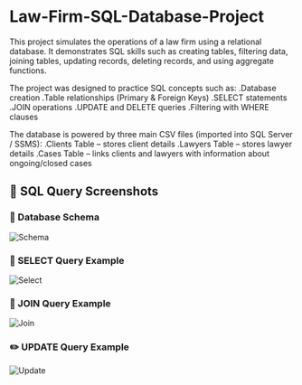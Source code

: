 # Law-Firm-SQL-Database-Project
This project simulates the operations of a law firm using a relational database.   It demonstrates SQL skills such as creating tables, filtering data, joining tables, updating records, deleting records, and using aggregate functions.  

The project was designed to practice SQL concepts such as:
.Database creation
.Table relationships (Primary & Foreign Keys)
.SELECT statements
.JOIN operations
.UPDATE and DELETE queries
.Filtering with WHERE clauses


The database is powered by three main CSV files (imported into SQL Server / SSMS):
.Clients Table – stores client details
.Lawyers Table – stores lawyer details
.Cases Table – links clients and lawyers with information about ongoing/closed cases






## 📸 SQL Query Screenshots  

### 📂 Database Schema  
![Schema](https://raw.githubusercontent.com/SammieAJ/Law-Firm-SQL-Database-Project/main/LAWFIRMORIGINAL1.png)  

### 🔎 SELECT Query Example  
![Select](https://raw.githubusercontent.com/SammieAJ/Law-Firm-SQL-Database-Project/main/SELECT%20LAW%20FIRM%20002.png)  

### 🔗 JOIN Query Example  
![Join](https://raw.githubusercontent.com/SammieAJ/Law-Firm-SQL-Database-Project/main/JOIN%20LAW%20FIRM%20TABLES.png)  

### ✏️ UPDATE Query Example  
![Update](https://raw.githubusercontent.com/SammieAJ/Law-Firm-SQL-Database-Project/main/UPDATE%20LAW%20FIRM.png)  

